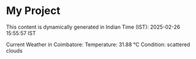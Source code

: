 # My Project

This content is dynamically generated in Indian Time (IST): 2025-02-26 15:55:57 IST


Current Weather in Coimbatore:
Temperature: 31.88 °C
Condition: scattered clouds
